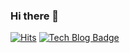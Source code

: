 ### Hi there 👋

[![Hits](https://hits.seeyoufarm.com/api/count/incr/badge.svg?url=https%3A%2F%2Fgithub.com%2FJeong-IK&count_bg=%236CC3D7&title_bg=%23B4AFAF&icon=&icon_color=%23E7E7E7&title=views&edge_flat=false)](https://hits.seeyoufarm.com)
[![Tech Blog Badge](http://img.shields.io/badge/-velog-green?style=flat-square&logo=velog&link=https://zzsza.github.io/)](https://zzsza.github.io/)
